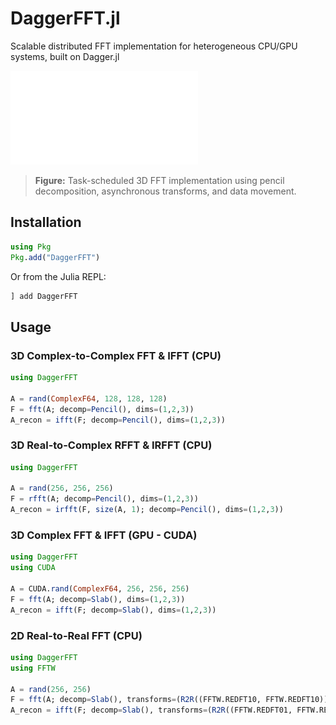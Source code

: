 # DaggerFFT.jl
Scalable distributed FFT implementation for heterogeneous CPU/GPU systems, built on Dagger.jl

![Task-scheduled 3D FFT pipeline](docs/assets/pencil.pdf)

> **Figure:** Task-scheduled 3D FFT implementation using pencil decomposition, asynchronous transforms, and data movement.

## Installation

```julia
using Pkg
Pkg.add("DaggerFFT")
```

Or from the Julia REPL:

```julia
] add DaggerFFT
```

## Usage

### 3D Complex-to-Complex FFT & IFFT (CPU)

```julia
using DaggerFFT

A = rand(ComplexF64, 128, 128, 128)
F = fft(A; decomp=Pencil(), dims=(1,2,3))
A_recon = ifft(F; decomp=Pencil(), dims=(1,2,3))
```

### 3D Real-to-Complex RFFT & IRFFT (CPU)

```julia
using DaggerFFT

A = rand(256, 256, 256)
F = rfft(A; decomp=Pencil(), dims=(1,2,3))
A_recon = irfft(F, size(A, 1); decomp=Pencil(), dims=(1,2,3))
```

### 3D Complex FFT & IFFT (GPU - CUDA)

```julia
using DaggerFFT
using CUDA

A = CUDA.rand(ComplexF64, 256, 256, 256)
F = fft(A; decomp=Slab(), dims=(1,2,3))
A_recon = ifft(F; decomp=Slab(), dims=(1,2,3))
```

### 2D Real-to-Real FFT (CPU)

```julia
using DaggerFFT
using FFTW

A = rand(256, 256)
F = fft(A; decomp=Slab(), transforms=(R2R((FFTW.REDFT10, FFTW.REDFT10)),), dims=(1,2))
A_recon = ifft(F; decomp=Slab(), transforms=(R2R((FFTW.REDFT01, FFTW.REDFT01)),), dims=(1,2))
```

